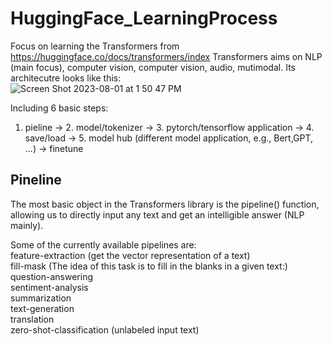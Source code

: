 # HuggingFace_LearningProcess
Focus on learning the Transformers from https://huggingface.co/docs/transformers/index 
Transformers aims on NLP (main focus), computer vision, computer vision, audio, mutimodal. Its architecutre looks like this:  
![Screen Shot 2023-08-01 at 1 50 47 PM](https://github.com/btbbtzhang/HuggingFace_LearningProcess/assets/34163897/fc0f2396-98dd-4b30-9884-f10c7b069bed)


Including 6 basic steps:
1. pieline -> 2. model/tokenizer -> 3. pytorch/tensorflow application -> 4. save/load -> 5. model hub (different model application, e.g., Bert,GPT, ...) -> finetune

## Pineline  
The most basic object in the Transformers library is the pipeline() function, allowing us to directly input any text and get an intelligible answer (NLP mainly).  

Some of the currently available pipelines are:  
feature-extraction (get the vector representation of a text)  
fill-mask (The idea of this task is to fill in the blanks in a given text:)  
question-answering  
sentiment-analysis  
summarization  
text-generation  
translation  
zero-shot-classification (unlabeled input text)  

